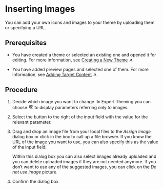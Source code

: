 <!-- loio047e630535094c57b6f97abb738b9515 -->

# Inserting Images

You can add your own icons and images to your theme by uploading them or specifying a URL.



<a name="loio047e630535094c57b6f97abb738b9515__prereq_ycq_th3_3yb"/>

## Prerequisites

-   You have created a theme or selected an existing one and opened it for editing. For more information, see [Creating a New Theme](https://help.sap.com/viewer/7222ec8dc21b4616bb5fbb2ecb8570c3/Cloud/en-US/f987d5ffccd743cf88b0865c3bbbbe4f.html "Administrators create themes using the Create New Theme wizard in the UI theme designer.") :arrow_upper_right:.

-   You have added preview pages and selected one of them. For more information, see [Adding Target Content](https://help.sap.com/viewer/7222ec8dc21b4616bb5fbb2ecb8570c3/Cloud/en-US/6f99f7f7dc844c8fb12430a6b2a9b7ce.html "Administrators add target content in order to preview any changes they make to the theme.") :arrow_upper_right:.




<a name="loio047e630535094c57b6f97abb738b9515__steps_uqp_2zb_4k"/>

## Procedure

1.  Decide which image you want to change. In Expert Theming you can choose ![Show Images Only](images/Show_Images_Only_fdbb8a4.png) to display parameters referring only to images.

2.  Select the button to the right of the input field with the value for the relevant parameter.

3.  Drag and drop an image file from your local files to the *Assign Image* dialog box or click in the box to call up a file browser. If you know the URL of the image you want to use, you can also specify this as the value of the input field.

    Within this dialog box you can also select images already uploaded and you can delete uploaded images if they are not needed anymore. If you don’t want to use any of the suggested images, you can click on the *Do not use image* picture.

4.  Confirm the dialog box.


